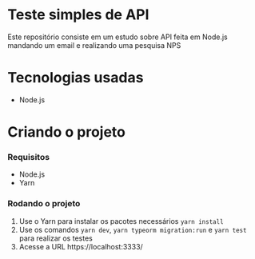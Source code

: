 # Teste simples de API

Este repositório consiste em um estudo sobre API feita em Node.js mandando um email e realizando uma pesquisa NPS

# Tecnologias usadas

- Node.js

# Criando o projeto

### Requisitos

- Node.js
- Yarn

### Rodando o projeto

1. Use o Yarn para instalar os pacotes necessários `yarn install`
2. Use os comandos `yarn dev`, `yarn typeorm migration:run` e `yarn test` para realizar os testes
3. Acesse a URL https://localhost:3333/